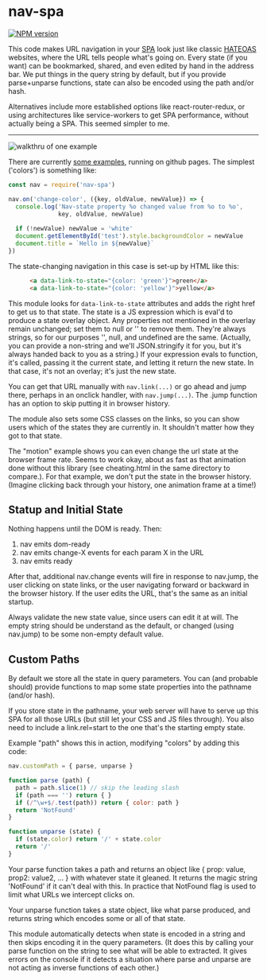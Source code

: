 # nav-spa
[![NPM version][npm-image]][npm-url]

This code makes URL navigation in your
[SPA](https://en.wikipedia.org/wiki/Single-page_application) look just
like classic [HATEOAS](https://en.wikipedia.org/wiki/HATEOAS)
websites, where the URL tells people what's going on. Every state (if
you want) can be bookmarked, shared, and even edited by hand in the
address bar.  We put things in the query string by default, but if you
provide parse+unparse functions, state can also be encoded using the path
and/or hash.

Alternatives include more established options like react-router-redux,
or using architectures like service-workers to get SPA performance,
without actually being a SPA. This seemed simpler to me.

---

![walkthru of one example](https://hawkeworks.com/misc/nav-spa2.gif)

There are currently [some
examples](https://sandhawke.github.io/nav-spa), running on github
pages.  The simplest ('colors') is something like:

```js
const nav = require('nav-spa')

nav.on('change-color', ({key, oldValue, newValue}) => {
  console.log('Nav-state property %o changed value from %o to %o',
              key, oldValue, newValue)
  
  if (!newValue) newValue = 'white'
  document.getElementById('test').style.backgroundColor = newValue
  document.title = `Hello in ${newValue}`
})
```

The state-changing navigation in this case is set-up by HTML
like this:

```html
      <a data-link-to-state="{color: 'green'}">green</a>
      <a data-link-to-state="{color: 'yellow'}">yellow</a>
```

This module looks for `data-link-to-state` attributes and adds the
right href to get us to that state. The state is a JS expression which
is eval'd to produce a state overlay object.  Any properties not
mentioned in the overlay remain unchanged; set them to null or '' to
remove them.  They're always strings, so for our purposes '', null,
and undefined are the same. (Actually, you can provide a non-string
and we'll JSON.stringify it for you, but it's always handed back to
you as a string.) If your expression evals to function, it's called,
passing it the current state, and letting it return the new state. In
that case, it's not an overlay; it's just the new state.

You can get that URL manually with `nav.link(...)` or go ahead and
jump there, perhaps in an onclick handler, with `nav.jump(...)`. The
.jump function has an option to skip putting it in browser history.

The module also sets some CSS classes on the links, so you can show
users which of the states they are currently in.  It shouldn't matter
how they got to that state.

The "motion" example shows you can even change the url state at the
browser frame rate. Seems to work okay, about as fast as that
animation done without this library (see cheating.html in the same
directory to compare.). For that example, we don't put the state in
the browser history.  (Imagine clicking back through your history, one
animation frame at a time!)

## Statup and Initial State

Nothing happens until the DOM is ready.  Then:

1. nav emits dom-ready
2. nav emits change-X events for each param X in the URL
3. nav emits ready

After that, additional nav.change events will fire in response to
nav.jump, the user clicking on state links, or the user navigating
forward or backward in the browser history. If the user edits the URL,
that's the same as an initial startup.

Always validate the new state value, since users can edit it at
will. The empty string should be understand as the default, or changed
(using nav.jump) to be some non-empty default value.

## Custom Paths

By default we store all the state in query parameters. You can (and
probable should) provide functions to map some state properties into
the pathname (and/or hash).

If you store state in the pathname, your web server will have to serve
up this SPA for all those URLs (but still let your CSS and JS files
through). You also need to include a link.rel=start to the one that's
the starting empty state.

Example "path" shows this in action, modifying "colors" by adding this
code:

```js
nav.customPath = { parse, unparse }

function parse (path) {
  path = path.slice(1) // skip the leading slash
  if (path === '') return { }
  if (/^\w+$/.test(path)) return { color: path }
  return 'NotFound'
}

function unparse (state) {
  if (state.color) return '/' + state.color
  return '/'
}
```

Your parse function takes a path and returns an object like { prop:
value, prop2: value2, ... } with whatever state it gleaned. It returns
the magic string 'NotFound' if it can't deal with this.  In practice
that NotFound flag is used to limit what URLs we intercept clicks on.

Your unparse function takes a state object, like what parse produced,
and returns string which encodes some or all of that state.

This module automatically detects when state is encoded in a string
and then skips encoding it in the query parameters. (It does this by
calling your parse function on the string to see what will be able to
extracted. It gives errors on the console if it detects a situation
where parse and unparse are not acting as inverse functions of each
other.)

[npm-image]: https://img.shields.io/npm/v/nav-spa.svg?style=flat-square
[npm-url]: https://npmjs.org/package/nav-spa
